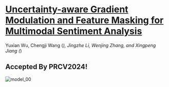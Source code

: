 # [Uncertainty-aware Gradient Modulation and Feature Masking for Multimodal Sentiment Analysis](https://github.com/Wishforpeace/UGF/blob/main/Uncertainty-aware%20Gradient%20Modulation%20and%20Feature%20Masking%20for%20Multimodal%20Sentiment%20Analysis.pdf)
Yuxian Wu, Chengji Wang (*), Jingzhe Li, Wenjing Zhang, and Xingpeng Jiang (*)
## Accepted By PRCV2024!

![model_00](https://cdn.jsdelivr.net/gh/Hyeonwuu/Image/model_00.jpg)
